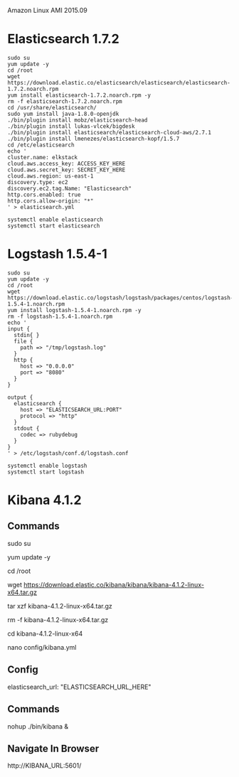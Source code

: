 Amazon Linux AMI 2015.09

Elasticsearch 1.7.2
===================
```console
sudo su
yum update -y
cd /root
wget https://download.elastic.co/elasticsearch/elasticsearch/elasticsearch-1.7.2.noarch.rpm
yum install elasticsearch-1.7.2.noarch.rpm -y
rm -f elasticsearch-1.7.2.noarch.rpm
cd /usr/share/elasticsearch/
sudo yum install java-1.8.0-openjdk
./bin/plugin install mobz/elasticsearch-head
./bin/plugin install lukas-vlcek/bigdesk
./bin/plugin install elasticsearch/elasticsearch-cloud-aws/2.7.1
./bin/plugin install lmenezes/elasticsearch-kopf/1.5.7
cd /etc/elasticsearch
echo '
cluster.name: elkstack
cloud.aws.access_key: ACCESS_KEY_HERE
cloud.aws.secret_key: SECRET_KEY_HERE
cloud.aws.region: us-east-1
discovery.type: ec2
discovery.ec2.tag.Name: "Elasticsearch"
http.cors.enabled: true
http.cors.allow-origin: "*"
' > elasticsearch.yml

systemctl enable elasticsearch
systemctl start elasticsearch
```

Logstash 1.5.4-1
==============

```console
sudo su
yum update -y
cd /root
wget https://download.elastic.co/logstash/logstash/packages/centos/logstash-1.5.4-1.noarch.rpm
yum install logstash-1.5.4-1.noarch.rpm -y
rm -f logstash-1.5.4-1.noarch.rpm
echo '
input {
  stdin{ }
  file {
    path => "/tmp/logstash.log"
  }
  http {
    host => "0.0.0.0"
    port => "8080"
  }
}

output {
  elasticsearch {
    host => "ELASTICSEARCH_URL:PORT"
    protocol => "http"
  }
  stdout {
    codec => rubydebug
  }
}
' > /etc/logstash/conf.d/logstash.conf

systemctl enable logstash
systemctl start logstash
```

Kibana 4.1.2
============

Commands
--------
sudo su

yum update -y

cd /root

wget https://download.elastic.co/kibana/kibana/kibana-4.1.2-linux-x64.tar.gz

tar xzf kibana-4.1.2-linux-x64.tar.gz

rm -f kibana-4.1.2-linux-x64.tar.gz

cd kibana-4.1.2-linux-x64

nano config/kibana.yml 

Config
------
elasticsearch_url: "ELASTICSEARCH_URL_HERE"

Commands
--------
nohup ./bin/kibana &

Navigate In Browser
-------------------
http://KIBANA_URL:5601/
